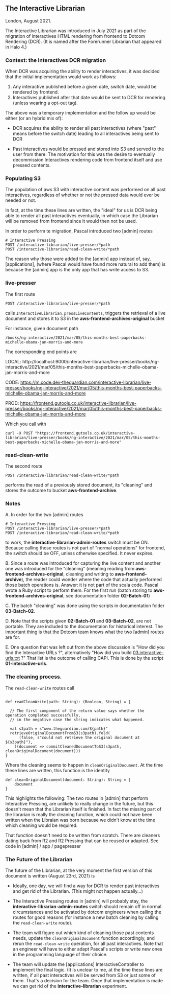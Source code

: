 ## The Interactive Librarian

London, August 2021.

The Interactive Librarian was introduced in July 2021 as part of the migration of interactives HTML rendering from frontend to Dotcom Rendering (DCR). (It is named after the Forerunner Librarian that appeared in Halo 4.)

### Context: the Interactives DCR migration

When DCR was acquiring the ability to render interactives, it was decided that the initial implementation would work as follows: 

1. Any interactive published before a given date, switch date, would be rendered by frontend.
2. Interactives published after that date would be sent to DCR for rendering (unless wearing a opt-out tag).

The above was a temporary implementation and the follow up would be either (or an hybrid mix of):

- DCR acquires the ability to render all past interactives (where "past" means before the switch date) leading to all interactives being sent to DCR

- Past interactives would be pressed and stored into S3 and served to the user from there. The motivation for this was the desire to eventually decommission Interactives rendering code from frontend itself and use pressed contents.

### Populating S3

The population of aws S3 with interactive content was performed on all past interactives, regardless of whether or not the pressed data would ever be needed or not.

In fact, at the time these lines are written, the "ideal" for us is DCR being able to render all past interactives eventually, in which case the Librarian will be removed from frontend since it would then not be used.

In order to perform te migration, Pascal introduced two [admin] routes 

```
# Interactive Pressing
POST /interactive-librarian/live-presser/*path                                              
POST /interactive-librarian/read-clean-write/*path 
```

The reason why those were added to the [admin] app instead of, say, [applications], (where Pascal would have found more natural to add them) is because the [admin] app is the only app that has write access to S3.

### live-presser

The first route 

```
POST /interactive-librarian/live-presser/*path 
``` 
 
calls `InteractiveLibrarian.pressLiveContents`, triggers the retrieval of a live document and stores it to S3 in the **aws-frontend-archives-original** bucket

For instance, given document path 

```
/books/ng-interactive/2021/mar/05/this-months-best-paperbacks-michelle-obama-jan-morris-and-more
```

The corresponding end points are 


LOCAL: http://localhost:9000/interactive-librarian/live-presser/books/ng-interactive/2021/mar/05/this-months-best-paperbacks-michelle-obama-jan-morris-and-more

CODE:  https://m.code.dev-theguardian.com/interactive-librarian/live-presser/books/ng-interactive/2021/mar/05/this-months-best-paperbacks-michelle-obama-jan-morris-and-more

PROD: https://frontend.gutools.co.uk/interactive-librarian/live-presser/books/ng-interactive/2021/mar/05/this-months-best-paperbacks-michelle-obama-jan-morris-and-more

Which you call with 

```
curl -X POST "https://frontend.gutools.co.uk/interactive-librarian/live-presser/books/ng-interactive/2021/mar/05/this-months-best-paperbacks-michelle-obama-jan-morris-and-more"
```

### read-clean-write

The second route 

```                                             
POST /interactive-librarian/read-clean-write/*path 
```

performs the read of a previously stored document, its "cleaning" and stores the outcome to bucket **aws-frontend-archive**.

### Notes

A. In order for the two [admin] routes 

```
# Interactive Pressing
POST /interactive-librarian/live-presser/*path                                              
POST /interactive-librarian/read-clean-write/*path 
```

to work, the **interactive-librarian-admin-routes** switch must be ON. Because calling those routes is not part of "normal operations" for frontend, the switch should be OFF, unless otherwise specified. It never expires.

B. Since a route was introduced for capturing the live content and another one was introduced for the "cleaning" (meaning reading from **aws-frontend-archives-original**, cleaning and writing to **aws-frontend-archive**), the reader could wonder where the code that actually performed those batch operations is. Answer: it is not part of the scala code. Pascal wrote a Ruby script to perform them. For the first run (batch storing to **aws-frontend-archives-original**, see documentation folder **02-Batch-01**)

C. The batch "cleaning" was done using the scripts in documentation folder **03-Batch-02**.

D. Note that the scripts given **02-Batch-01** and **03-Batch-02**, are not portable. They are included to the documentaion for historical interest. The important thing is that the Dotcom team knows what the two [admin] routes are for.

E. One question that was left out from the above discussion is "How did you find the Interactive URLs ?", alternatively "How did you build [03.interactive-urls.txt](./02-Batch-01/03.interactive-urls.txt) ?" That list is the outcome of calling CAPI. This is done by the script **01-interactive-urls**.

### The cleaning process. 

The `read-clean-write` routes call

```

def readCleanWrite(path: String): (Boolean, String) = {

  // The first component of the return value says whether the operation completed successfully,
  // in the negative case the string indicates what happened.

  val s3path = s"www.theguardian.com/${path}"
  retrieveOriginalDocumentFromS3(s3path).fold(
      (false, s"could not retrieve the original document at ${s3path}"),
    )(document => commitCleanedDocumentToS3(s3path, cleanOriginalDocument(document)))
}
```

Where the cleaning seems to happen in `cleanOriginalDocument`. At the time these lines are written, this function is the identity

```
def cleanOriginalDocument(document: String): String = {
    document
}
```

This highlights the following: The two routes in [admin] that perform Interactive Pressing, are unlikely to really change in the future, but this doesn't mean that the Librarian itself is finished. In fact the missing part of the librarian is really the cleaning function, which could not have been written when the Libraian was born because we didn't know at the time which cleaning would be required. 

That function doesn't need to be written from scratch. There are cleaners dating back from R2 and R2 Pressing that can be reused or adapted. See code in [admin] / app / pagepresser

### The Future of the Librarian

The future of the Librarian, at the very moment the first version of this document is written (August 23rd, 2021) is

- Ideally, one day, we will find a way for DCR to render past interactives and get rid of the Librarian. (This might not happen actually...)

- The Interactive Pressing routes in [admin] will probably stay, the **interactive-librarian-admin-routes** switch should remain off in normal circumstances and be activated by dotcom engineers when calling the routes for good reasons (for instance a new batch cleaning by calling the `read-clean-write` route).

- The team will figure out which kind of cleaning those past contents needs, update the `cleanOriginalDocument` function accordingly, and rerun the `read-clean-write` operation, for all past interactives. Note that an engineer will have to either adapt Pascal's scripts or write new ones in the programming language of their choice.

- The team will update the [applications] InteractiveController to implement the final logic. (It is unclear to me, at the time these lines are written, if all past interactives will be served from S3 or just some of them. That's a decision for the team. Once that implementation is made we can get rid of the **interactive-librarian** experiment.


